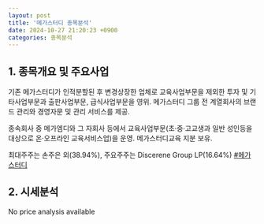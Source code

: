 ```yaml
---
layout: post
title: '메가스터디 종목분석'
date: 2024-10-27 21:20:23 +0900
categories: 종목분석
---
```


## 1. 종목개요 및 주요사업

기존 메가스터디가 인적분할된 후 변경상장한 업체로 교육사업부문을 제외한 투자 및 기타사업부문과 출판사업부문, 급식사업부문을 영위. 메가스터디 그룹 전 계열회사의 브랜드 관리와 경영자문 및 관리 서비스를 제공. 

종속회사 중 메가엠디와 그 자회사 등에서 교육사업부문(초·중·고교생과 일반 성인등을 대상으로  온·오프라인 교육서비스업)을 운영. 메가스터디교육 지분 보유.

최대주주는 손주은 외(38.94%), 주요주주는 Discerene Group LP(16.64%)
[#메가스터디](#)

## 2. 시세분석

No price analysis available

